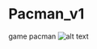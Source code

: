 # Pacman_v1
game pacman 
![alt text](https://photos.google.com/photo/AF1QipNkgeoSPIPJE3bGpve5wpDHF0hitLQtCP6srQwo)
